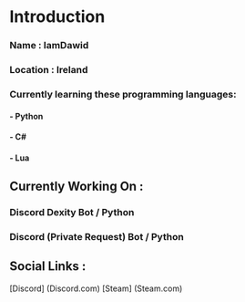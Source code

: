 <h1>Introduction</h1>

<h3>Name : IamDawid</h3>
<h3>Location : Ireland</h3>
<h3>Currently learning these programming languages:</h3>
<h4>- Python</h4>
<h4>- C#</h4>
<h4>- Lua</h4>
<h2>Currently Working On :</h2>
<h3>Discord Dexity Bot / Python</h3>
<h3>Discord (Private Request) Bot / Python</h3>
<h2>Social Links :</h2>
[Discord] (Discord.com)
[Steam] (Steam.com)
<h2></h2>
